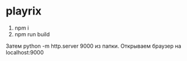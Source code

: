 # playrix

1. npm i
2. npm run build

Затем python -m http.server 9000 из папки.
Открываем браузер на localhost:9000
